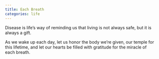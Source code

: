 ```yaml
---
title: Each Breath
categories: life
---
```

Disease is life’s way of reminding us
that living is not always safe,
but it is always a gift.

As we wake up each day,
let us honor the body we’re given,
our temple for this lifetime,
and let our hearts be filled with gratitude
for the miracle of each breath.
